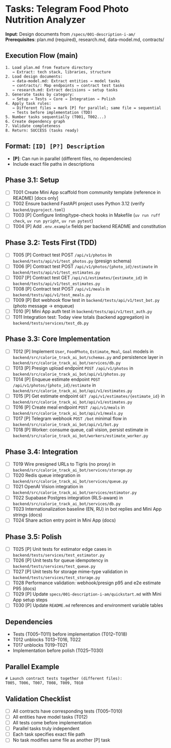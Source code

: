 # Tasks: Telegram Food Photo Nutrition Analyzer

**Input**: Design documents from `/specs/001-description-i-am/`
**Prerequisites**: plan.md (required), research.md, data-model.md, contracts/

## Execution Flow (main)
```
1. Load plan.md from feature directory
   → Extract: tech stack, libraries, structure
2. Load design documents:
   → data-model.md: Extract entities → model tasks
   → contracts/: Map endpoints → contract test tasks
   → research.md: Extract decisions → setup tasks
3. Generate tasks by category:
   → Setup → Tests → Core → Integration → Polish
4. Apply task rules:
   → Different files = mark [P] for parallel; same file = sequential
   → Tests before implementation (TDD)
5. Number tasks sequentially (T001, T002...)
6. Create dependency graph
7. Validate completeness
8. Return: SUCCESS (tasks ready)
```

## Format: `[ID] [P?] Description`
- **[P]**: Can run in parallel (different files, no dependencies)
- Include exact file paths in descriptions

## Phase 3.1: Setup
- [ ] T001 Create Mini App scaffold from community template (reference in README) [docs only]
- [ ] T002 Ensure backend FastAPI project uses Python 3.12 (verify `backend/pyproject.toml`)
- [ ] T003 [P] Configure linting/type-check hooks in Makefile (`uv run ruff check`, `uv run pyright`, `uv run pytest`)
- [ ] T004 [P] Add `.env.example` fields per backend README and constitution

## Phase 3.2: Tests First (TDD)
- [ ] T005 [P] Contract test POST `/api/v1/photos` in `backend/tests/api/v1/test_photos.py` (presign schema)
- [ ] T006 [P] Contract test POST `/api/v1/photos/{photo_id}/estimate` in `backend/tests/api/v1/test_estimates.py`
- [ ] T007 [P] Contract test GET `/api/v1/estimates/{estimate_id}` in `backend/tests/api/v1/test_estimates.py`
- [ ] T008 [P] Contract test POST `/api/v1/meals` in `backend/tests/api/v1/test_meals.py`
- [ ] T009 [P] Bot webhook flow test in `backend/tests/api/v1/test_bot.py` (photo message → enqueue)
- [ ] T010 [P] Mini App auth test in `backend/tests/api/v1/test_auth.py`
- [ ] T011 Integration test: Today view totals (backend aggregation) in `backend/tests/services/test_db.py`

## Phase 3.3: Core Implementation
- [ ] T012 [P] Implement `User`, `FoodPhoto`, `Estimate`, `Meal`, `Goal` models in `backend/src/calorie_track_ai_bot/schemas.py` and persistence layer in `backend/src/calorie_track_ai_bot/services/db.py`
- [ ] T013 [P] Presign upload endpoint `POST /api/v1/photos` in `backend/src/calorie_track_ai_bot/api/v1/photos.py`
- [ ] T014 [P] Enqueue estimate endpoint `POST /api/v1/photos/{photo_id}/estimate` in `backend/src/calorie_track_ai_bot/api/v1/estimates.py`
- [ ] T015 [P] Get estimate endpoint `GET /api/v1/estimates/{estimate_id}` in `backend/src/calorie_track_ai_bot/api/v1/estimates.py`
- [ ] T016 [P] Create meal endpoint `POST /api/v1/meals` in `backend/src/calorie_track_ai_bot/api/v1/meals.py`
- [ ] T017 [P] Telegram webhook `POST /bot` minimal flow in `backend/src/calorie_track_ai_bot/api/v1/bot.py`
- [ ] T018 [P] Worker: consume queue, call vision, persist estimate in `backend/src/calorie_track_ai_bot/workers/estimate_worker.py`

## Phase 3.4: Integration
- [ ] T019 Wire presigned URLs to Tigris (no proxy) in `backend/src/calorie_track_ai_bot/services/storage.py`
- [ ] T020 Redis queue integration in `backend/src/calorie_track_ai_bot/services/queue.py`
- [ ] T021 OpenAI Vision integration in `backend/src/calorie_track_ai_bot/services/estimator.py`
- [ ] T022 Supabase Postgres integration (RLS-aware) in `backend/src/calorie_track_ai_bot/services/db.py`
- [ ] T023 Internationalization baseline (EN, RU) in bot replies and Mini App strings (docs)
- [ ] T024 Share action entry point in Mini App (docs)

## Phase 3.5: Polish
- [ ] T025 [P] Unit tests for estimator edge cases in `backend/tests/services/test_estimator.py`
- [ ] T026 [P] Unit tests for queue idempotency in `backend/tests/services/test_queue.py`
- [ ] T027 [P] Unit tests for storage mime-type validation in `backend/tests/services/test_storage.py`
- [ ] T028 Performance validation: webhook/presign p95 and e2e estimate P95 (docs)
- [ ] T029 [P] Update `specs/001-description-i-am/quickstart.md` with Mini App setup steps
- [ ] T030 [P] Update `README.md` references and environment variable tables

## Dependencies
- Tests (T005–T011) before implementation (T012–T018)
- T012 unblocks T013–T016, T022
- T017 unblocks T019–T021
- Implementation before polish (T025–T030)

## Parallel Example
```
# Launch contract tests together (different files):
T005, T006, T007, T008, T009, T010
```

## Validation Checklist
- [ ] All contracts have corresponding tests (T005–T010)
- [ ] All entities have model tasks (T012)
- [ ] All tests come before implementation
- [ ] Parallel tasks truly independent
- [ ] Each task specifies exact file path
- [ ] No task modifies same file as another [P] task

